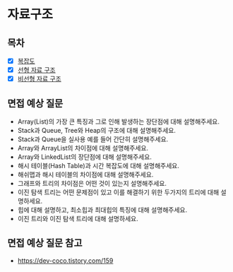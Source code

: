 # 자료구조

## 목차

- [x] [복잡도](https://github.com/2025-cs-study/2025-CS-Study/blob/main/datastructure/5.1_complexity.md)
- [x] [선형 자료 구조](https://github.com/2025-cs-study/2025-CS-Study/blob/main/datastructure/5.2_linear_data_structure.md)
- [x] [비선형 자료 구조](https://github.com/2025-cs-study/2025-CS-Study/blob/main/datastructure/5.3_non_linear_data_structure.md)

## 면접 예상 질문
- Array(List)의 가장 큰 특징과 그로 인해 발생하는 장단점에 대해 설명해주세요.
- Stack과 Queue, Tree와 Heap의 구조에 대해 설명해주세요.
- Stack과 Queue을 실사용 예를 들어 간단히 설명해주세요.
- Array와 ArrayList의 차이점에 대해 설명해주세요.
- Array와 LinkedList의 장단점에 대해 설명해주세요.
- 해시 테이블(Hash Table)과 시간 복잡도에 대해 설명해주세요.
- 해쉬맵과 해시 테이블의 차이점에 대해 설명해주세요.
- 그래프와 트리의 차이점은 어떤 것이 있는지 설명해주세요.
- 이진 탐색 트리는 어떤 문제점이 있고 이를 해결하기 위한 두가지의 트리에 대해 설명하세요.
- 힙에 대해 설명하고, 최소힙과 최대힙의 특징에 대해 설명해주세요.
- 이진 트리와 이진 탐색 트리에 대해 설명하세요.

## 면접 예상 질문 참고
- https://dev-coco.tistory.com/159